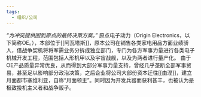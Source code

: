 ```yaml
---
tags:
  - 组织/公司
---
```

*“为冲突提供回到原点的最终决策方案。”*
原点电子动力（Origin Electronics，以下简称OE。），本部位于[[阿瓦塔斯]]，原本公司在销售各类家电用品方面业绩骄人，借战争契机将将军需业务分拆成独立部门，专门为各方军事力量进行各类电子机械开发工程，范围包括人形机甲以及宇宙战舰，以及为两者进行量产化。
由于OE产品质量异常优良，从而得到大部分军事力量支持，曾经几乎垄断全部军事贸易，甚至足以影响部分政治决策，之后企业将公司大部份资本迁往[[由涅]]，建立月面都市塞维利亚，自称“月面领主”。同时因为开发兵器而获利甚丰，也被认为是极致投机主义者和战争贩子。